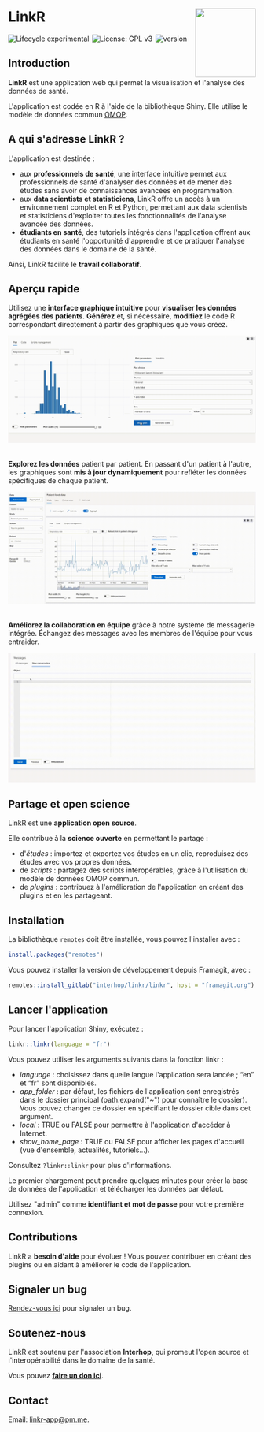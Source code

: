 # LinkR <a href="https://framagit.org/interhop/linkr/linkr"><img src="https://framagit.org/interhop/linkr/linkr/-/raw/master/man/figures/hex.png" align="right" width = "123" height="140" /></a>

<img src = "https://img.shields.io/badge/lifecycle-experimental-orange.svg" alt = "Lifecycle experimental" style = "margin-right:2px;"/>
<img src = "https://img.shields.io/badge/License-GPLv3-blue.svg" alt = "License: GPL v3" style = "margin-right:2px;"/>
<img src = "https://img.shields.io/badge/version-0.2.0.9084-blue" alt = "version" style = "margin-right:2px;" />

## Introduction

**LinkR** est une application web qui permet la visualisation et l'analyse des données de santé.

L'application est codée en R à l'aide de la bibliothèque Shiny. Elle utilise le modèle de données commun [OMOP](https://ohdsi.github.io/CommonDataModel/).

## A qui s'adresse LinkR ?

L'application est destinée :

- aux **professionnels de santé**, une interface intuitive permet aux professionnels de santé d'analyser des données et de mener des études sans avoir de connaissances avancées en programmation.
- aux **data scientists et statisticiens**, LinkR offre un accès à un environnement complet en R et Python, permettant aux data scientists et statisticiens d'exploiter toutes les fonctionnalités de l'analyse avancée des données.
- **étudiants en santé**, des tutoriels intégrés dans l'application offrent aux étudiants en santé l'opportunité d'apprendre et de pratiquer l'analyse des données dans le domaine de la santé.

Ainsi, LinkR facilite le **travail collaboratif**.

## Aperçu rapide

Utilisez une **interface graphique intuitive** pour **visualiser les données agrégées des patients**. **Générez** et, si nécessaire, **modifiez** le code R correspondant directement à partir des graphiques que vous créez.

<img src="man/figures/ggplot2_plugin.gif" /><br /><br />

**Explorez les données** patient par patient. En passant d'un patient à l'autre, les graphiques sont **mis à jour dynamiquement** pour refléter les données spécifiques de chaque patient.

<img src="man/figures/dygraphs_plugin.gif" /><br /><br />

**Améliorez la collaboration en équipe** grâce à notre système de messagerie intégrée. Échangez des messages avec les membres de l'équipe pour vous entraider.

<img src="man/figures/messages.gif" />

## Partage et open science

LinkR est une **application open source**.

Elle contribue à la **science ouverte** en permettant le partage :

- d'*études* : importez et exportez vos études en un clic, reproduisez des études avec vos propres données.
- de *scripts* : partagez des scripts interopérables, grâce à l'utilisation du modèle de données OMOP commun.
- de *plugins* : contribuez à l'amélioration de l'application en créant des plugins et en les partageant.

## Installation

La bibliothèque `remotes` doit être installée, vous pouvez l'installer avec :

``` r
install.packages("remotes")
```

Vous pouvez installer la version de développement depuis Framagit, avec :

``` r
remotes::install_gitlab("interhop/linkr/linkr", host = "framagit.org")
```

## Lancer l'application

Pour lancer l'application Shiny, exécutez :

``` r
linkr::linkr(language = "fr")
```

Vous pouvez utiliser les arguments suivants dans la fonction linkr :

- *language* : choisissez dans quelle langue l'application sera lancée ; “en” et “fr” sont disponibles.
- *app_folder* : par défaut, les fichiers de l'application sont enregistrés dans le dossier principal (path.expand("~") pour connaître le dossier). Vous pouvez changer ce dossier en spécifiant le dossier cible dans cet argument.
- *local* : TRUE ou FALSE pour permettre à l'application d'accéder à Internet.
- *show_home_page* : TRUE ou FALSE pour afficher les pages d'accueil (vue d'ensemble, actualités, tutoriels…).

Consultez `?linkr::linkr` pour plus d'informations.

Le premier chargement peut prendre quelques minutes pour créer la base de données de l'application et télécharger les données par défaut.

Utilisez "admin" comme **identifiant et mot de passe** pour votre première connexion.

## Contributions

LinkR a **besoin d'aide** pour évoluer ! Vous pouvez contribuer en créant des plugins ou en aidant à améliorer le code de l'application.

## Signaler un bug

<a href = "https://framagit.org/interhop/linkr/linkr/-/issues" target = "_blank">Rendez-vous ici</a> pour signaler un bug.

## Soutenez-nous

LinkR est soutenu par l'association **Interhop**, qui promeut l'open source et l'interopérabilité dans le domaine de la santé.

Vous pouvez **<a href = "https://interhop.org/en/dons/" target = "_blank">faire un don ici</a>**.

## Contact

Email: <linkr-app@pm.me>.
